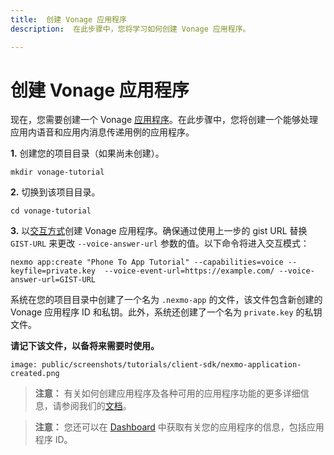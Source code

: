 ```yaml
---
title:  创建 Vonage 应用程序
description:  在此步骤中，您将学习如何创建 Vonage 应用程序。

---
```


创建 Vonage 应用程序
==============

现在，您需要创建一个 Vonage [应用程序](/conversation/concepts/application)。在此步骤中，您将创建一个能够处理应用内语音和应用内消息传递用例的应用程序。

**1\.** 创建您的项目目录（如果尚未创建）。

```shell
mkdir vonage-tutorial
```

**2\.** 切换到该项目目录。

```shell
cd vonage-tutorial
```

**3\.** 以[交互方式](/application/nexmo-cli#interactive-mode)创建 Vonage 应用程序。确保通过使用上一步的 gist URL 替换 `GIST-URL` 来更改 `--voice-answer-url` 参数的值。以下命令将进入交互模式：

```shell
nexmo app:create "Phone To App Tutorial" --capabilities=voice --keyfile=private.key  --voice-event-url=https://example.com/ --voice-answer-url=GIST-URL 
```

系统在您的项目目录中创建了一个名为 `.nexmo-app` 的文件，该文件包含新创建的 Vonage 应用程序 ID 和私钥。此外，系统还创建了一个名为 `private.key` 的私钥文件。

**请记下该文件，以备将来需要时使用。** 

```screenshot
image: public/screenshots/tutorials/client-sdk/nexmo-application-created.png
```

> **注意：** 有关如何创建应用程序及各种可用的应用程序功能的更多详细信息，请参阅我们的[文档](/application/overview)。

> **注意：** 您还可以在 [Dashboard](https://dashboard.nexmo.com/voice/your-applications) 中获取有关您的应用程序的信息，包括应用程序 ID。

